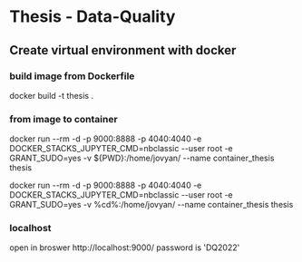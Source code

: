 # Thesis - Data-Quality

## Create virtual environment with docker

### build image from Dockerfile
 docker build -t thesis .

### from image to container
docker run --rm -d -p 9000:8888 -p 4040:4040 -e DOCKER_STACKS_JUPYTER_CMD=nbclassic --user root -e GRANT_SUDO=yes  -v ${PWD}:/home/jovyan/ --name container_thesis thesis  

docker run --rm -d -p 9000:8888 -p 4040:4040 -e DOCKER_STACKS_JUPYTER_CMD=nbclassic --user root -e GRANT_SUDO=yes  -v %cd%:/home/jovyan/ --name container_thesis thesis

### localhost
open in broswer
http://localhost:9000/
password is 'DQ2022'